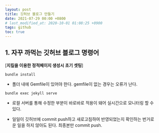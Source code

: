 ```yaml
---
layout: post
title: 깃허브 블로그 만들기
date: 2021-07-29 00:00 +0800
# last_modified_at: 2020-10-01 01:08:25 +0900
tags: github
toc: true
---
```



## 1.  자꾸 까먹는 깃허브 블로그 명령어  
[**지킬을 이용한 정적페이지 생성시 초기 셋팅**]


```
bundle install
```
- 폴더 내에 Gemfile이 있어야 한다.
gemfile이 없는 경우는 오류가 난다.

```
bundle exec jekyll serve
```
- 로컬 서버를 통해 수정한 부분이 바로바로 적용이 돼어 실시간으로 모니터링 할 수 있다.  

- 일일이 깃허브에 commit push하고 새로고침하여 반영되었는지 확인하는 번거로운 일을 하지 않아도 된다. 최종본만 commit push.





